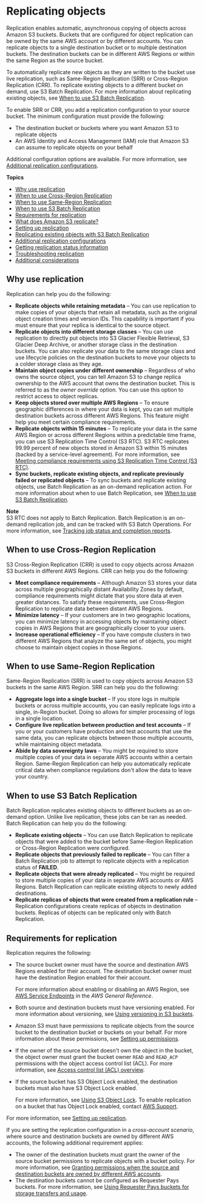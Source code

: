# Replicating objects<a name="replication"></a>

Replication enables automatic, asynchronous copying of objects across Amazon S3 buckets\. Buckets that are configured for object replication can be owned by the same AWS account or by different accounts\. You can replicate objects to a single destination bucket or to multiple destination buckets\. The destination buckets can be in different AWS Regions or within the same Region as the source bucket\. 

To automatically replicate new objects as they are written to the bucket use live replication, such as Same\-Region Replication \(SRR\) or Cross\-Region Replication \(CRR\)\. To replicate existing objects to a different bucket on demand, use S3 Batch Replication\. For more information about replicating existing objects, see [When to use S3 Batch Replication](#batch-replication-scenario)\.

To enable SRR or CRR, you add a replication configuration to your source bucket\. The minimum configuration must provide the following:
+ The destination bucket or buckets where you want Amazon S3 to replicate objects 
+ An AWS Identity and Access Management \(IAM\) role that Amazon S3 can assume to replicate objects on your behalf

Additional configuration options are available\. For more information, see [Additional replication configurations](replication-additional-configs.md)\.

**Topics**
+ [Why use replication](#replication-scenario)
+ [When to use Cross\-Region Replication](#crr-scenario)
+ [When to use Same\-Region Replication](#srr-scenario)
+ [When to use S3 Batch Replication](#batch-replication-scenario)
+ [Requirements for replication](#replication-requirements)
+ [What does Amazon S3 replicate?](replication-what-is-isnot-replicated.md)
+ [Setting up replication](replication-how-setup.md)
+ [Replicating existing objects with S3 Batch Replication](s3-batch-replication-batch.md)
+ [Additional replication configurations](replication-additional-configs.md)
+ [Getting replication status information](replication-status.md)
+ [Troubleshooting replication](replication-troubleshoot.md)
+ [Additional considerations](replication-and-other-bucket-configs.md)

## Why use replication<a name="replication-scenario"></a>

Replication can help you do the following:
+ **Replicate objects while retaining metadata** – You can use replication to make copies of your objects that retain all metadata, such as the original object creation times and version IDs\. This capability is important if you must ensure that your replica is identical to the source object\.
+ **Replicate objects into different storage classes** – You can use replication to directly put objects into S3 Glacier Flexible Retrieval, S3 Glacier Deep Archive, or another storage class in the destination buckets\. You can also replicate your data to the same storage class and use lifecycle policies on the destination buckets to move your objects to a colder storage class as they age\.
+ **Maintain object copies under different ownership** – Regardless of who owns the source object, you can tell Amazon S3 to change replica ownership to the AWS account that owns the destination bucket\. This is referred to as the *owner override* option\. You can use this option to restrict access to object replicas\.
+ **Keep objects stored over multiple AWS Regions** – To ensure geographic differences in where your data is kept, you can set multiple destination buckets across different AWS Regions\. This feature might help you meet certain compliance requirements\. 
+ **Replicate objects within 15 minutes** – To replicate your data in the same AWS Region or across different Regions within a predictable time frame, you can use S3 Replication Time Control \(S3 RTC\)\. S3 RTC replicates 99\.99 percent of new objects stored in Amazon S3 within 15 minutes \(backed by a service\-level agreement\)\. For more information, see [Meeting compliance requirements using S3 Replication Time Control \(S3 RTC\)](replication-time-control.md)\.
+ **Sync buckets, replicate existing objects, and replicate previously failed or replicated objects** – To sync buckets and replicate existing objects, use Batch Replication as an on\-demand replication action\. For more information about when to use Batch Replication, see [When to use S3 Batch Replication](#batch-replication-scenario)\.

**Note**  
S3 RTC does not apply to Batch Replication\. Batch Replication is an on\-demand replication job, and can be tracked with S3 Batch Operations\. For more information, see [Tracking job status and completion reports](batch-ops-job-status.md)\.

## When to use Cross\-Region Replication<a name="crr-scenario"></a>

S3 Cross\-Region Replication \(CRR\) is used to copy objects across Amazon S3 buckets in different AWS Regions\. CRR can help you do the following:
+ **Meet compliance requirements** – Although Amazon S3 stores your data across multiple geographically distant Availability Zones by default, compliance requirements might dictate that you store data at even greater distances\. To satisfy these requirements, use Cross\-Region Replication to replicate data between distant AWS Regions\.
+ **Minimize latency** – If your customers are in two geographic locations, you can minimize latency in accessing objects by maintaining object copies in AWS Regions that are geographically closer to your users\.
+ **Increase operational efficiency** – If you have compute clusters in two different AWS Regions that analyze the same set of objects, you might choose to maintain object copies in those Regions\.

## When to use Same\-Region Replication<a name="srr-scenario"></a>

Same\-Region Replication \(SRR\) is used to copy objects across Amazon S3 buckets in the same AWS Region\. SRR can help you do the following:
+ **Aggregate logs into a single bucket** – If you store logs in multiple buckets or across multiple accounts, you can easily replicate logs into a single, in\-Region bucket\. Doing so allows for simpler processing of logs in a single location\.
+ **Configure live replication between production and test accounts** – If you or your customers have production and test accounts that use the same data, you can replicate objects between those multiple accounts, while maintaining object metadata\.
+ **Abide by data sovereignty laws** – You might be required to store multiple copies of your data in separate AWS accounts within a certain Region\. Same\-Region Replication can help you automatically replicate critical data when compliance regulations don't allow the data to leave your country\.

## When to use S3 Batch Replication<a name="batch-replication-scenario"></a>

Batch Replication replicates existing objects to different buckets as an on\-demand option\. Unlike live replication, these jobs can be ran as needed\. Batch Replication can help you do the following:
+ **Replicate existing objects** – You can use Batch Replication to replicate objects that were added to the bucket before Same\-Region Replication or Cross\-Region Replication were configured\.
+ **Replicate objects that previously failed to replicate** – You can filter a Batch Replication job to attempt to replicate objects with a replication status of **FAILED**\.
+ **Replicate objects that were already replicated** – You might be required to store multiple copies of your data in separate AWS accounts or AWS Regions\. Batch Replication can replicate existing objects to newly added destinations\.
+ **Replicate replicas of objects that were created from a replication rule** – Replication configurations create replicas of objects in destination buckets\. Replicas of objects can be replicated only with Batch Replication\.

## Requirements for replication<a name="replication-requirements"></a>

Replication requires the following:
+ The source bucket owner must have the source and destination AWS Regions enabled for their account\. The destination bucket owner must have the destination Region enabled for their account\. 

  For more information about enabling or disabling an AWS Region, see [AWS Service Endpoints](https://docs.aws.amazon.com/general/latest/gr/rande.html) in the *AWS General Reference*\.
+ Both source and destination buckets must have versioning enabled\. For more information about versioning, see [Using versioning in S3 buckets](Versioning.md)\.
+ Amazon S3 must have permissions to replicate objects from the source bucket to the destination bucket or buckets on your behalf\. For more information about these permissions, see [Setting up permissions](setting-repl-config-perm-overview.md)\.
+ If the owner of the source bucket doesn't own the object in the bucket, the object owner must grant the bucket owner `READ` and `READ_ACP` permissions with the object access control list \(ACL\)\. For more information, see [Access control list \(ACL\) overview](acl-overview.md)\. 
+ If the source bucket has S3 Object Lock enabled, the destination buckets must also have S3 Object Lock enabled\. 

  For more information, see [Using S3 Object Lock](object-lock.md)\. To enable replication on a bucket that has Object Lock enabled, contact [AWS Support](https://console.aws.amazon.com/support/home)\.

For more information, see [Setting up replication](replication-how-setup.md)\. 

If you are setting the replication configuration in a *cross\-account scenario*, where source and destination buckets are owned by different AWS accounts, the following additional requirement applies:
+ The owner of the destination buckets must grant the owner of the source bucket permissions to replicate objects with a bucket policy\. For more information, see [Granting permissions when the source and destination buckets are owned by different AWS accounts](setting-repl-config-perm-overview.md#setting-repl-config-crossacct)\.
+ The destination buckets cannot be configured as Requester Pays buckets\. For more information, see [Using Requester Pays buckets for storage transfers and usage](RequesterPaysBuckets.md)\.